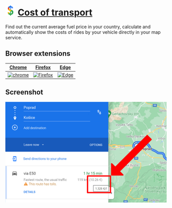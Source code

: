 # ![Icon](extension/icon-32.png) [Cost of transport](https://costof.app)

Find out the current average fuel price in your country, calculate and automatically show the costs of rides by your vehicle directly in your map service.

## Browser extensions

[Chrome](https://chrome.google.com/webstore/detail/cost-of-driving-in-google/glajpeclpoeodmfofkelgedjphkdgmie) | [Firefox](https://addons.mozilla.org/en-US/firefox/addon/cost-of-driving-in-google-maps) | [Edge](https://microsoftedge.microsoft.com/addons/detail/cost-of-driving-in-google/pkaabdlnneddeecggbpfmdcjknmjeddl)
-- | -- | --
[![chrome](https://github.com/alrra/browser-logos/raw/main/src/chrome/chrome_128x128.png)](https://chrome.google.com/webstore/detail/cost-of-driving-in-google/glajpeclpoeodmfofkelgedjphkdgmie) | [![Firefox](https://github.com/alrra/browser-logos/raw/main/src/firefox/firefox_128x128.png)](https://addons.mozilla.org/en-US/firefox/addon/cost-of-driving-in-google-maps) | [![Edge](https://github.com/alrra/browser-logos/raw/main/src/edge/edge_128x128.png)](https://microsoftedge.microsoft.com/addons/detail/cost-of-driving-in-google/pkaabdlnneddeecggbpfmdcjknmjeddl)

## Screenshot
![Screenshot 1](extension/screenshot-1.jpg)